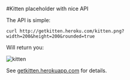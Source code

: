 #Kitten placeholder with nice API

The API is simple:

```
curl http://getkitten.heroku.com/kitten.png?width=200&height=200&rounded=true
```

Will return you:

![kitten](http://getkitten.heroku.com/kitten.png?width=200&height=200&rounded=true)

See [getkitten.herokuapp.com](http://getkitten.heroku.com) for details.
